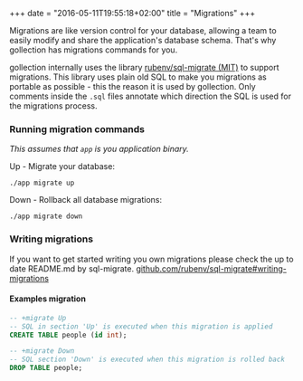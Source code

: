 +++
date = "2016-05-11T19:55:18+02:00"
title = "Migrations"
+++

<!-- from laravel/docs -->
Migrations are like version control for your database, allowing a team to easily modify and share the application's database schema.
That's why gollection has migrations commands for you.

gollection internally uses the library [rubenv/sql-migrate (MIT)](https://github.com/rubenv/sql-migrate) to support migrations.
This library uses plain old SQL to make you migrations as portable as possible - this the reason it is used by gollection.
Only comments inside the `.sql` files annotate which direction the SQL is used for the migrations process.

### Running migration commands
_This assumes that `app` is you application binary._

Up - Migrate your database:
```
./app migrate up
```

Down - Rollback all database migrations:
```
./app migrate down
```

### Writing migrations

If you want to get started writing you own migrations please check the up to date README.md by sql-migrate.
[github.com/rubenv/sql-migrate#writing-migrations](https://github.com/rubenv/sql-migrate#writing-migrations)

#### Examples migration

```sql
-- +migrate Up
-- SQL in section 'Up' is executed when this migration is applied
CREATE TABLE people (id int);

-- +migrate Down
-- SQL section 'Down' is executed when this migration is rolled back
DROP TABLE people;
```

